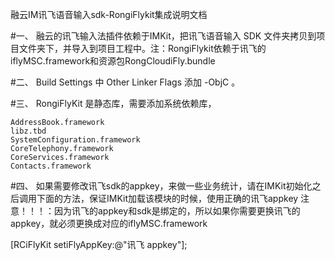 融云IM讯飞语音输入sdk-RongiFlykit集成说明文档

#一、
 融云的讯飞输入法插件依赖于IMKit，把讯飞语音输入 SDK 文件夹拷贝到项目文件夹下，并导入到项目工程中。注：RongiFlykit依赖于讯飞的iflyMSC.framework和资源包RongCloudiFly.bundle

#二、
 Build Settings 中 Other Linker Flags 添加 -ObjC 。

#三、
RongiFlyKit 是静态库，需要添加系统依赖库，

```
AddressBook.framework
libz.tbd
SystemConfiguration.framework
CoreTelephony.framework
CoreServices.framework
Contacts.framework
```

#四、
 如果需要修改讯飞sdk的appkey，来做一些业务统计，请在IMKit初始化之后调用下面的方法，保证IMKit加载该模块的时候，使用正确的讯飞appkey
 注意！！！：因为讯飞的appkey和sdk是绑定的，所以如果你需要更换讯飞的appkey，就必须更换成对应的iflyMSC.framework

[RCiFlyKit setiFlyAppKey:@"讯飞 appkey"];
